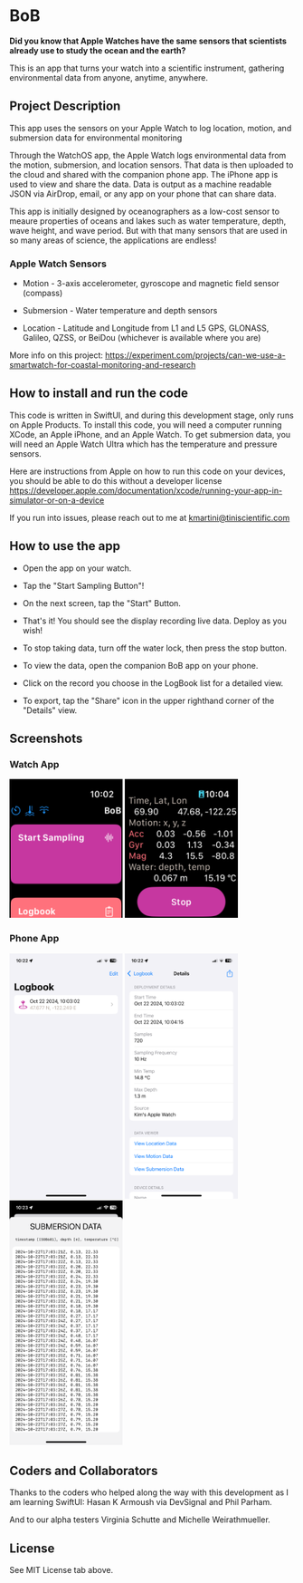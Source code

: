 # BoB
**Did you know that Apple Watches have the same sensors that scientists already use to study the ocean and the earth?**

This is an app that turns your watch into a scientific instrument, gathering environmental data from anyone, anytime, anywhere.

## Project Description
This app uses the sensors on your Apple Watch to log location, motion, and submersion data for environmental monitoring

Through the WatchOS app, the Apple Watch logs environmental data from the motion, submersion, and location sensors. That data is then uploaded to the cloud and shared with the companion phone app. The iPhone app is used to view and share the data. Data is output as a machine readable JSON via AirDrop, email, or any app on your phone that can share data. 

This app is initially designed by oceanographers as a low-cost sensor to meaure properties of oceans and lakes such as water temperature, depth, wave height, and wave period. But with that many sensors that are used in so many areas of science, the applications are endless!

### Apple Watch Sensors
- Motion - 3-axis accelerometer, gyroscope and magnetic field sensor (compass)

- Submersion - Water temperature and depth sensors

- Location - Latitude and Longitude from L1 and L5 GPS, GLONASS, Galileo, QZSS, or BeiDou (whichever is available where you are)

More info on this project: https://experiment.com/projects/can-we-use-a-smartwatch-for-coastal-monitoring-and-research

## How to install and run the code
This code is written in SwiftUI, and during this development stage, only runs on Apple Products. To install this code, you will need a computer running XCode, an Apple iPhone, and an Apple Watch. To get submersion data, you will need an Apple Watch Ultra which has the temperature and pressure sensors. 

Here are instructions from Apple on how to run this code on your devices, you should be able to do this without a developer license https://developer.apple.com/documentation/xcode/running-your-app-in-simulator-or-on-a-device

If you run into issues, please reach out to me at kmartini@tiniscientific.com

## How to use the app
- Open the app on your watch. 

- Tap the "Start Sampling Button"!

- On the next screen, tap the "Start" Button.

- That's it! You should see the display recording live data. Deploy as you wish!

- To stop taking data, turn off the water lock, then press the stop button.

- To view the data, open the companion BoB app on your phone. 

- Click on the record you choose in the LogBook list for a detailed view.

- To export, tap the "Share" icon in the upper righthand corner of the "Details" view.

## Screenshots
### Watch App
<p float="center">
<img src="https://github.com/rejectedbanana/BoB/blob/main/ScreenShots/WatchBoBContentView.PNG" width=200>
<img src="https://github.com/rejectedbanana/BoB/blob/main/ScreenShots/WatchBoBSamplingView.PNG" width=200>
</p>

### Phone App
<p float="center">
<img src="https://github.com/rejectedbanana/BoB/blob/main/ScreenShots/BoBLogbookView.PNG" width=200>
<img src="https://github.com/rejectedbanana/BoB/blob/main/ScreenShots/BoBDetailView.PNG" width=200>
<img src="https://github.com/rejectedbanana/BoB/blob/main/ScreenShots/BoBDetailDataView.PNG" width=200>
</p>

## Coders and Collaborators
Thanks to the coders who helped along the way with this development as I am learning SwiftUI: Hasan K Armoush via DevSignal and Phil Parham.

And to our alpha testers Virginia Schutte and Michelle Weirathmueller.

## License
See MIT License tab above.
